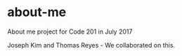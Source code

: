 # about-me
About me project for Code 201 in July 2017

Joseph Kim and Thomas Reyes - We collaborated on this.
